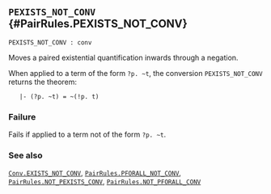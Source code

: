 ## `PEXISTS_NOT_CONV` {#PairRules.PEXISTS_NOT_CONV}


```
PEXISTS_NOT_CONV : conv
```



Moves a paired existential quantification inwards through a negation.


When applied to a term of the form `?p. ~t`, the conversion `PEXISTS_NOT_CONV`
returns the theorem:
    
       |- (?p. ~t) = ~(!p. t)
    



### Failure

Fails if applied to a term not of the form `?p. ~t`.

### See also

[`Conv.EXISTS_NOT_CONV`](#Conv.EXISTS_NOT_CONV), [`PairRules.PFORALL_NOT_CONV`](#PairRules.PFORALL_NOT_CONV), [`PairRules.NOT_PEXISTS_CONV`](#PairRules.NOT_PEXISTS_CONV), [`PairRules.NOT_PFORALL_CONV`](#PairRules.NOT_PFORALL_CONV)

